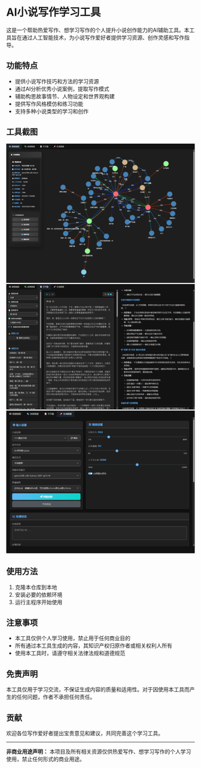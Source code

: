 # AI小说写作学习工具

这是一个帮助热爱写作、想学习写作的个人提升小说创作能力的AI辅助工具。本工具旨在通过人工智能技术，为小说写作爱好者提供学习资源、创作灵感和写作指导。

## 功能特点
- 提供小说写作技巧和方法的学习资源
- 通过AI分析优秀小说案例，提取写作模式
- 辅助构思故事情节、人物设定和世界观构建
- 提供写作风格模仿和练习功能
- 支持多种小说类型的学习和创作

## 工具截图
![知识图谱](image/sc_1.png)
![情节学习](image/sc_2.png)
![提取知识图谱](image/sc_3.png)

## 使用方法
1. 克隆本仓库到本地
2. 安装必要的依赖环境
3. 运行主程序开始使用

## 注意事项
- 本工具仅供个人学习使用，禁止用于任何商业目的
- 所有通过本工具生成的内容，其知识产权归原作者或相关权利人所有
- 使用本工具时，请遵守相关法律法规和道德规范

## 免责声明
本工具仅用于学习交流，不保证生成内容的质量和适用性。对于因使用本工具而产生的任何问题，作者不承担任何责任。

## 贡献
欢迎各位写作爱好者提出宝贵意见和建议，共同完善这个学习工具。


---
**非商业用途声明：** 本项目及所有相关资源仅供热爱写作、想学习写作的个人学习使用，禁止任何形式的商业用途。